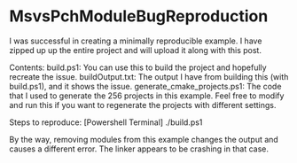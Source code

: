 # MsvsPchModuleBugReproduction

I was successful in creating a minimally reproducible example. I have zipped up up the entire project and will upload it along with this post.

Contents:
build.ps1: You can use this to build the project and hopefully recreate the issue.
buildOutput.txt: The output I have from building this (with build.ps1), and it shows the issue.
generate_cmake_projects.ps1: The code that I used to generate the 256 projects in this example. Feel free to modify and run this if you want to regenerate the projects with different settings.

Steps to reproduce:
[Powershell Terminal]
./build.ps1

By the way, removing modules from this example changes the output and causes a different error. The linker appears to be crashing in that case.


